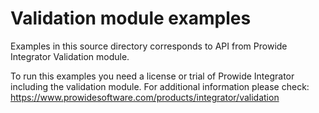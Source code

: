 Validation module examples
==========================

Examples in this source directory corresponds to API from Prowide Integrator Validation module.


To run this examples you need a license or trial of Prowide Integrator including the validation module.
For additional information please check: https://www.prowidesoftware.com/products/integrator/validation


